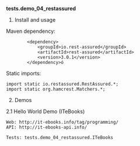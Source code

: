 **tests.demo_04_restassured**

1. Install and usage

Maven dependency: 

```
        <dependency>
            <groupId>io.rest-assured</groupId>
            <artifactId>rest-assured</artifactId>
            <version>3.0.1</version>
        </dependency>ó
```

Static imports:

```
import static io.restassured.RestAssured.*;
import static org.hamcrest.Matchers.*;
```

2. Demos

2.1 Hello World Demo (ITeBooks)

    Web: http://it-ebooks.info/tag/programming/
    API: http://it-ebooks-api.info/
    
    Tests: tests.demo_04_restassured.ITeBooks